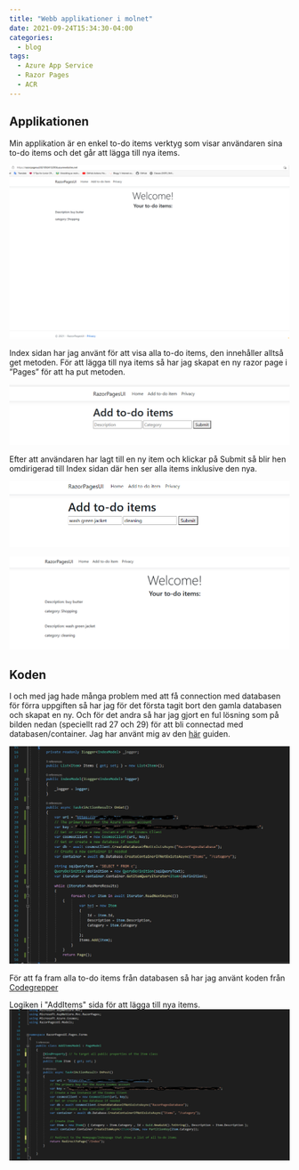 ```yaml
---
title: "Webb applikationer i molnet"
date: 2021-09-24T15:34:30-04:00
categories:
  - blog
tags:
  - Azure App Service
  - Razor Pages
  - ACR
---
```

## Applikationen

Min applikation är en enkel to-do items verktyg som visar användaren sina to-do items och det går att lägga till nya items. 

![Applikationen](/assets/images/minpage.png)

Index sidan har jag använt för att visa alla to-do items, den innehåller alltså get metoden. För att lägga till nya items så har jag skapat en ny razor page i ”Pages” för att ha put metoden. 

![Lägg till](/assets/images/additems.png)

Efter att användaren har lagt till en ny item och klickar på Submit så blir hen omdirigerad till Index sidan där hen ser alla items inklusive den nya. 

![Lägg till to-do item](/assets/images/exitem.png)

![Koden](/assets/images/exitem2.png)



## Koden 

I och med jag hade många problem med att få connection med databasen för förra uppgiften så har jag för det första tagit bort den gamla databasen och skapat en ny. Och för det andra så har jag gjort en ful lösning som på bilden nedan (speciellt rad 27 och 29) för att bli connectad med databasen/container. Jag har använt mig av den [här](https://docs.microsoft.com/en-us/azure/cosmos-db/sql/sql-api-get-started#GetSolution) guiden.

![Get metoden](/assets/images/indexcode.png)

För att fa fram alla to-do items från databasen så har jag använt koden från [Codegrepper](https://www.codegrepper.com/code-examples/csharp/cosmos+db+get+all+items+in+container)

Logiken i "AddItems" sida för att lägga till nya items.
![Put metoden](/assets/images/put.png)

